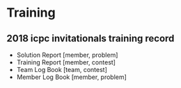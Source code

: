 # Training

## 2018 icpc invitationals training record

- Solution Report [member, problem]
- Training Report [member, contest]
- Team Log Book [team, contest]
- Member Log Book [member, problem]
